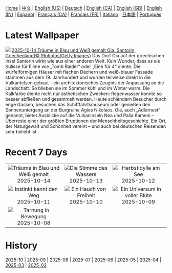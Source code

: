 [Home](../README.md) | [中文](zh-CN.md) | [English (US)](en-US.md) | [Deutsch](de-DE.md) | [English (CA)](en-CA.md) | [English (GB)](en-GB.md) | [English (IN)](en-IN.md) | [Español](es-ES.md) | [Français (CA)](fr-CA.md) | [Français (FR)](fr-FR.md) | [Italiano](it-IT.md) | [日本語](ja-JP.md) | [Português](pt-BR.md)

# Latest Wallpaper
![](https://www.bing.com/th?id=OHR.OiaSantorini_DE-DE3882296731_UHD.jpg)
[2025-10-14 Träume in Blau und Weiß gemalt Oia, Santorin, Griechenland(© f9photos/Getty Images)](https://www.bing.com/th?id=OHR.OiaSantorini_DE-DE3882296731_UHD.jpg)
Das Dorf Oia auf der griechischen Insel Santorin wirkt wie aus einer anderen Welt. Kein Wunder, dass es als Kulisse für Filme wie „Tomb Raider“ oder „Eine für 4“ diente. Die würfelförmigen Häuser mit flachen Dächern und weiß-blauer Fassade stammen aus dem 19. Jahrhundert und wurden teilweise direkt in die Vulkanfelsen gebaut – ein architektonisches Zeugnis der Anpassung an die Landschaft. So blieben sie im Sommer kühl und im Winter warm. Die Kalkfarbe diente nicht nur ästhetischen Zwecken: Regenwasser konnte so besser abfließen und gesammelt werden. Heute schlendern Besucher durch enge Gassen, besuchen das Schifffahrtsmuseum oder genießen den Sonnenuntergang an der Burgruine Agios Nikolaos. Oia, auch „Adlernest“ genannt, bietet Ausblicke auf die Vulkaninseln Nea und Palia Kameni – Überreste einer der größten Eruptionen der Menschheitsgeschichte. Ein Ort, der Naturgewalt und Schönheit vereint – und auch bei deutschen Reisenden sehr beliebt ist.

# Recent 7 Days
|  |  |  |
|:---:|:---:|:---:|
| ![](https://www.bing.com/th?id=OHR.OiaSantorini_DE-DE3882296731_400x240.jpg "Träume in Blau und Weiß gemalt") 2025-10-14 | ![](https://www.bing.com/th?id=OHR.HinterseeWaterfall_DE-DE9807935907_400x240.jpg "Die Stimme des Wassers") 2025-10-13 | ![](https://www.bing.com/th?id=OHR.SaranacLake_DE-DE3608042378_400x240.jpg "Herbstidylle am See") 2025-10-12 |
| ![](https://www.bing.com/th?id=OHR.WoodDuckHen_DE-DE3532721036_400x240.jpg "Instinkt kennt den Weg") 2025-10-11 | ![](https://www.bing.com/th?id=OHR.MonurikiFiji_DE-DE3464420542_400x240.jpg "Ein Hauch von Freiheit") 2025-10-10 | ![](https://www.bing.com/th?id=OHR.WebbPillars_DE-DE3382075540_400x240.jpg "Ein Universum in voller Blüte") 2025-10-09 |
| ![](https://www.bing.com/th?id=OHR.OctopusCyanea_DE-DE3244013803_400x240.jpg "Tarnung in Bewegung") 2025-10-08 |  |  |

# History
[2025-10](../archives/wallpaper/de-DE/w_2025_10.md) | [2025-09](../archives/wallpaper/de-DE/w_2025_09.md) | [2025-08](../archives/wallpaper/de-DE/w_2025_08.md) | [2025-07](../archives/wallpaper/de-DE/w_2025_07.md) | [2025-06](../archives/wallpaper/de-DE/w_2025_06.md) | [2025-05](../archives/wallpaper/de-DE/w_2025_05.md) | [2025-04](../archives/wallpaper/de-DE/w_2025_04.md) | [2025-03](../archives/wallpaper/de-DE/w_2025_03.md) | [2025-02](../archives/wallpaper/de-DE/w_2025_02.md)
